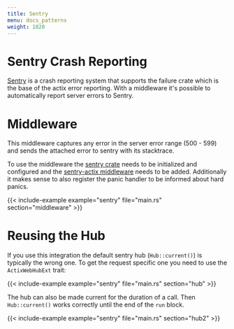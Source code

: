 ```yaml
---
title: Sentry
menu: docs_patterns
weight: 1020
---
```


# Sentry Crash Reporting

[Sentry](https://sentry.io/) is a crash reporting system that supports the
failure crate which is the base of the actix error reporting.  With a
middleware it's possible to automatically report server errors to Sentry.

# Middleware

This middleware captures any error in the server error range (500 - 599)
and sends the attached error to sentry with its stacktrace.

To use the middleware the [sentry crate](https://crates.io/crates/sentry) needs to be
initialized and configured and the [sentry-actix middleware](https://crates.io/crates/sentry-actix)
needs to be added.  Additionally it makes sense to also register the panic handler
to be informed about hard panics.

{{< include-example example="sentry" file="main.rs" section="middleware" >}}

# Reusing the Hub

If you use this integration the default sentry hub (`Hub::current()`) is typically the wrong one.
To get the request specific one you need to use the `ActixWebHubExt` trait:

{{< include-example example="sentry" file="main.rs" section="hub" >}}

The hub can also be made current for the duration of a call.  Then `Hub::current()` works correctly
until the end of the `run` block.

{{< include-example example="sentry" file="main.rs" section="hub2" >}}
